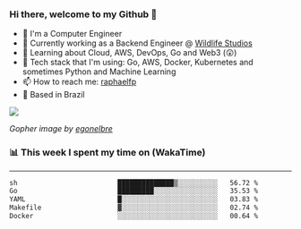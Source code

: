 ### Hi there, welcome to my Github 👋

- 📖 I'm a Computer Engineer
- 🔭 Currently working as a Backend Engineer @ [Wildlife Studios](https://wildlifestudios.com/)
- 🌱 Learning about Cloud, AWS, DevOps, Go and Web3 (😲)
- 🚀 Tech stack that I'm using: Go, AWS, Docker, Kubernetes and sometimes Python and Machine Learning
- 📫 How to reach me: [raphaelfp](https://linkedin.com/in/raphaelfp)
- 🏡 Based in Brazil

![](https://github.com/raphaelfp/gophers/blob/master/.thumb/animation/morning-coffee-3x.gif)

*Gopher image by [egonelbre](https://github.com/egonelbre/)*

### 📊 This week I spent my time on (WakaTime)

---

<!--START_SECTION:waka-->

```txt
sh                         ██████████████▒░░░░░░░░░░   56.72 %
Go                         █████████░░░░░░░░░░░░░░░░   35.53 %
YAML                       █░░░░░░░░░░░░░░░░░░░░░░░░   03.83 %
Makefile                   ▓░░░░░░░░░░░░░░░░░░░░░░░░   02.74 %
Docker                     ░░░░░░░░░░░░░░░░░░░░░░░░░   00.64 %
```

<!--END_SECTION:waka-->
